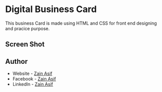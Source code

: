 # Digital Business Card 
This business Card is made using HTML and CSS for front end designing and pracice purpose.

## Screen Shot 



## Author

- Website - [Zain Asif](www.github.com/zainasif767)
- Facebook - [Zain Asif](https://www.facebook.com/S.Zain.Asif/)
- LinkedIn - [Zain Asif](https://www.linkedin.com/in/zain-asif-614337233)
